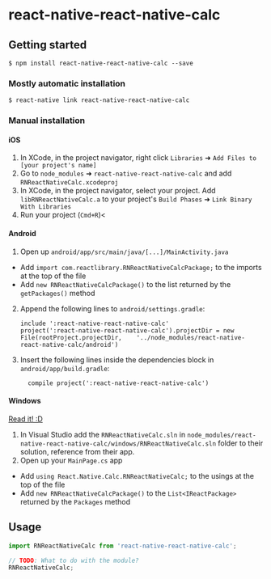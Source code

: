 
# react-native-react-native-calc

## Getting started

`$ npm install react-native-react-native-calc --save`

### Mostly automatic installation

`$ react-native link react-native-react-native-calc`

### Manual installation


#### iOS

1. In XCode, in the project navigator, right click `Libraries` ➜ `Add Files to [your project's name]`
2. Go to `node_modules` ➜ `react-native-react-native-calc` and add `RNReactNativeCalc.xcodeproj`
3. In XCode, in the project navigator, select your project. Add `libRNReactNativeCalc.a` to your project's `Build Phases` ➜ `Link Binary With Libraries`
4. Run your project (`Cmd+R`)<

#### Android

1. Open up `android/app/src/main/java/[...]/MainActivity.java`
  - Add `import com.reactlibrary.RNReactNativeCalcPackage;` to the imports at the top of the file
  - Add `new RNReactNativeCalcPackage()` to the list returned by the `getPackages()` method
2. Append the following lines to `android/settings.gradle`:
  	```
  	include ':react-native-react-native-calc'
  	project(':react-native-react-native-calc').projectDir = new File(rootProject.projectDir, 	'../node_modules/react-native-react-native-calc/android')
  	```
3. Insert the following lines inside the dependencies block in `android/app/build.gradle`:
  	```
      compile project(':react-native-react-native-calc')
  	```

#### Windows
[Read it! :D](https://github.com/ReactWindows/react-native)

1. In Visual Studio add the `RNReactNativeCalc.sln` in `node_modules/react-native-react-native-calc/windows/RNReactNativeCalc.sln` folder to their solution, reference from their app.
2. Open up your `MainPage.cs` app
  - Add `using React.Native.Calc.RNReactNativeCalc;` to the usings at the top of the file
  - Add `new RNReactNativeCalcPackage()` to the `List<IReactPackage>` returned by the `Packages` method


## Usage
```javascript
import RNReactNativeCalc from 'react-native-react-native-calc';

// TODO: What to do with the module?
RNReactNativeCalc;
```
  